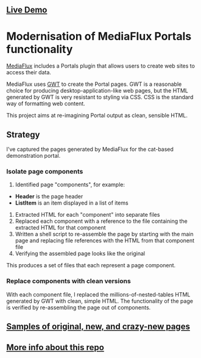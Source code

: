 ## [Live Demo](http://danielbaird.com/mf-portal-modern/)

# Modernisation of MediaFlux Portals functionality

[MediaFlux](http://www.arcitecta.com/Products) includes a Portals
plugin that allows users to create web sites to access their data.

MediaFlux uses [GWT](http://www.gwtproject.org/) to create the
Portal pages.  GWT is a reasonable choice for producing
desktop-application-like web pages, but the HTML generated by
GWT is very resistant to styling via CSS.  CSS is the standard way
of formatting web content.

This project aims at re-imagining Portal output as clean, sensible
HTML.


## Strategy

I've captured the pages generated by MediaFlux for the cat-based
demonstration portal.


### Isolate page components

1. Identified page "components", for example:
  - **Header** is the page header
  - **ListItem** is an item displayed in a list of items
1. Extracted HTML for each "component" into separate files
1. Replaced each component with a reference to the file containing
   the extracted HTML for that component
1. Written a shell script to re-assemble the page by starting with
   the main page and replacing file references with the HTML from
   that component file
1. Verifying the assembled page looks like the original

This produces a set of files that each represent a page component.


### Replace components with clean versions

With each component file, I replaced the millions-of-nested-tables
HTML generated by GWT with clean, simple HTML.  The functionality
of the page is verified by re-assembling the page out of components.


## [Samples of original, new, and crazy-new pages](http://danielbaird.com/mf-portal-modern/)

## [More info about this repo](http://danielbaird.com/mf-portal-modern/details.html)
